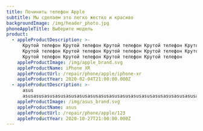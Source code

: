 ```yaml
---
title: Починить телефон Apple
subtitle: Мы сделаем это легко жестко и красиво
backgroundImage: /img/header_photo.jpg
phoneAppleTitle: Выберите модель
product:
  - appleProductDescription: >-
      Крутой телефон Крутой телефон Крутой телефон Крутой телефон Крутой телефон
      Крутой телефон Крутой телефон Крутой телефон Крутой телефон Крутой телефон
      Крутой телефон Крутой телефон Крутой телефон Крутой телефон 
    appleProductImage: /img/apple_brand.svg
    appleProductName: iPhone XR
    appleProductUrl: /repair/phone/apple/iphone-xr
    appleProductYear: 2020-02-04T21:00:00.000Z
  - appleProductDescription: >-
      asus
      asusasusasusasusasusasusasusasusasusasusasusasusasusasusasusasusasusasusasusasusasusasusasusasusasus
    appleProductImage: /img/asus_brand.svg
    appleProductName: asus
    appleProductUrl: /repair/phone/apple/123
    appleProductYear: 2020-10-27T21:00:00.000Z
---
```


